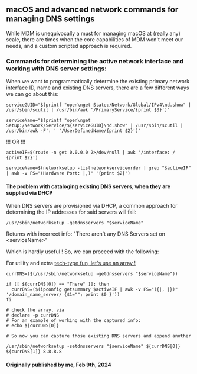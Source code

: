 ## macOS and advanced network commands for managing DNS settings

While MDM is unequivocally a must for managing macOS at (really any) scale, there are times when the core capabilities of MDM won't meet our needs, and a custom scripted approach is required.

### Commands for determining the active network interface and working with DNS server settings:

When we want to programmatically determine the existing primary network interface ID, name and existing DNS servers, there are a few different ways we can go about this:

```shell
serviceGUID="$(printf "open\nget State:/Network/Global/IPv4\nd.show" | /usr/sbin/scutil | /usr/bin/awk '/PrimaryService/{print $3}')"

serviceName="$(printf "open\nget Setup:/Network/Service/${serviceGUID}\nd.show" | /usr/sbin/scutil | /usr/bin/awk -F': ' '/UserDefinedName/{print $2}')"
```

!!! OR !!!

```shell
activeIF=$(route -n get 0.0.0.0 2>/dev/null | awk '/interface: / {print $2}')

serviceName=$(networksetup -listnetworkserviceorder | grep "$activeIF" | awk -v FS="(Hardware Port: |,)" '{print $2}')

```
#### The problem with cataloging existing DNS servers, when they are supplied via DHCP

When DNS servers are provisioned via DHCP, a common approach for determining the IP addresses for said servers will fail:

```shell
/usr/sbin/networksetup -getdnsservers "$serviceName"
```

Returns with incorrect info: "There aren't any DNS Servers set on \<serviceName\>"

Which is hardly useful ! So, we can proceed with the following:

For utility and extra [tech-type fun, let's use an array !](https://www.google.com/search?q=shell+scripting+using+an+array) 
```shell
currDNS=($(/usr/sbin/networksetup -getdnsservers "$serviceName"))

if [[ ${currDNS[0]} == "There" ]]; then
  currDNS=($(ipconfig getsummary $activeIF | awk -v FS="({|, |})" '/domain_name_server/ {$1=""; print $0 }'))
fi

# check the array, via 
# declare -p currDNS
# For an example of working with the captured info:
# echo ${currDNS[0]}

# So now you can capture those existing DNS servers and append another

/usr/sbin/networksetup -setdnsservers "$serviceName" ${currDNS[0]} ${currDNS[1]} 8.8.8.8
```

#### Originally published by me, Feb 9th, 2024
